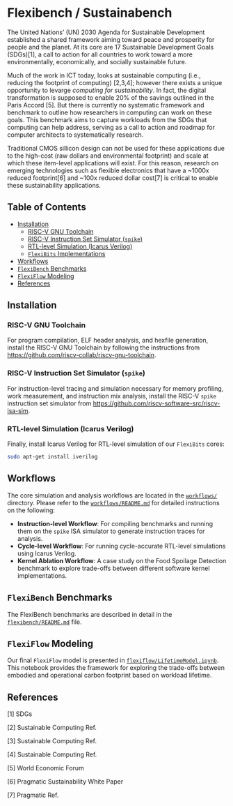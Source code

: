 # Flexibench / Sustainabench

The United Nations’ (UN) 2030 Agenda for Sustainable Development established a shared framework aiming toward peace and prosperity for people and the planet. At its core are 17 Sustainable Development Goals (SDGs)[1], a call to action for all countries to work toward a more environmentally, economically, and socially sustainable future.

Much of the work in ICT today, looks at sustainable computing (i.e., reducing the footprint of computing) [2,3,4]; however there exists a unique opportunity to levarge *computing for sustainability*. In fact, the digital transformation is supposed to enable 20% of the savings outlined in the Paris Accord [5]. But there is currently no systematic framework and benchmark to outline how researchers in computing can work on these goals. This benchmark aims to capture workloads from the SDGs that computing can help address, serving as a call to action and roadmap for computer architects to systematically research. 

Traditional CMOS sillicon design can not be used for these applications due to the high-cost (raw dollars and environmental footprint) and scale at which these item-level applications will exist. For this reason, research on emerging technologies such as flexible electronics that have a ~1000x reduced footprint[6] and ~100x reduced dollar cost[7] is critical to enable these sustainability applications. 

## Table of Contents
- [Installation](#installation)
  - [RISC-V GNU Toolchain](#risc-v-gnu-toolchain)
  - [RISC-V Instruction Set Simulator (`spike`)](#risc-v-instruction-set-simulator-spike)
  - [RTL-level Simulation (Icarus Verilog)](#rtl-level-simulation-icarus-verilog)
  - [`FlexiBits` Implementations](#flexibits-implementations)
- [Workflows](#workflows)
- [`FlexiBench` Benchmarks](#flexibench-benchmarks)
- [`FlexiFlow` Modeling](#flexiflow-modeling)
- [References](#references)

## Installation

### RISC-V GNU Toolchain

For program compilation, ELF header analysis, and hexfile generation, install
the RISC-V GNU Toolchain by following the instructions from
<https://github.com/riscv-collab/riscv-gnu-toolchain>.

### RISC-V Instruction Set Simulator (`spike`)

For instruction-level tracing and simulation necessary for memory profiling,
work measurement, and instruction mix analysis, install the RISC-V `spike`
instruction set simulator from
<https://github.com/riscv-software-src/riscv-isa-sim>.

### RTL-level Simulation (Icarus Verilog)

Finally, install Icarus Verilog for RTL-level simulation of our `FlexiBits`
cores:

```bash
sudo apt-get install iverilog
```

## Workflows

The core simulation and analysis workflows are located in the [`workflows/`](./workflows) directory. Please refer to the [`workflows/README.md`](./workflows/README.md) for detailed instructions on the following:

- **Instruction-level Workflow**: For compiling benchmarks and running them on the `spike` ISA simulator to generate instruction traces for analysis.
- **Cycle-level Workflow**: For running cycle-accurate RTL-level simulations using Icarus Verilog.
- **Kernel Ablation Workflow**: A case study on the Food Spoilage Detection benchmark to explore trade-offs between different software kernel implementations.

## `FlexiBench` Benchmarks

The FlexiBench benchmarks are described in detail in the
[`flexibench/README.md`](./flexibench/README.md) file.

## `FlexiFlow` Modeling

Our final `FlexiFlow` model is presented in
[`flexiflow/LifetimeModel.ipynb`](./flexiflow/LifetimeModel.ipynb). This
notebook provides the framework for exploring the trade-offs between embodied
and operational carbon footprint based on workload lifetime.

## References
[1] SDGs

[2] Sustainable Computing Ref.

[3] Sustainable Computing Ref.

[4] Sustainable Computing Ref.

[5] World Economic Forum 

[6] Pragmatic Sustainability White Paper

[7] Pragmatic Ref.
